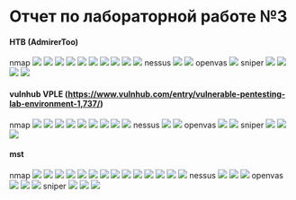 # Отчет по лабораторной работе №3

#### HTB (AdmirerToo) 
nmap
![](htb/1.PNG)
![](htb/2.PNG)
![](htb/3.PNG)
![](htb/4.PNG)
![](htb/5.PNG)
![](htb/6.PNG)
![](htb/7.PNG)
![](htb/8.PNG)
![](htb/9.PNG)
![](htb/10.PNG)
nessus
![](htb/ns1.PNG)
![](htb/ns2.PNG)
openvas
![](htb/ov1.PNG)
sniper
![](htb/s1.PNG)
![](htb/s4.PNG)
![](htb/s2.PNG)
![](htb/s3.PNG)

#### vulnhub VPLE (https://www.vulnhub.com/entry/vulnerable-pentesting-lab-environment-1,737/) 
nmap
![](vuls/1.PNG)
![](vuls/2.PNG)
![](vuls/3.PNG)
![](vuls/4.PNG)
![](vuls/5.PNG)
![](vuls/6.PNG)
![](vuls/7.PNG)
![](vuls/8.PNG)
![](vuls/9.PNG)
nessus
![](htb/ns1.PNG)
![](htb/ns2.PNG)
openvas
![](vuls/ov.PNG)
![](vuls/ov2.PNG)
sniper
![](vuls/sn1.PNG)
![](vuls/sn2.PNG)
![](vuls/sn3.PNG)

#### mst 
nmap
![](mst/1.PNG)
![](mst/2.PNG)
![](mst/3.PNG)
![](mst/4.PNG)
![](mst/5.PNG)
![](mst/6.PNG)
![](mst/7.PNG)
![](mst/8.PNG)
![](mst/9.PNG)
![](mst/10.PNG)
![](mst/11.PNG)
![](mst/12.PNG)
![](mst/13.PNG)
![](mst/14.PNG)
nessus
![](mst/n1.PNG)
![](mst/n2.PNG)
![](mst/n3.PNG)
openvas
![](mst/ov1.PNG)
![](mst/ov2.PNG)
![](mst/ov3.PNG)
sniper
![](mst/s1.PNG)
![](mst/s2.PNG)
![](mst/s3.PNG)